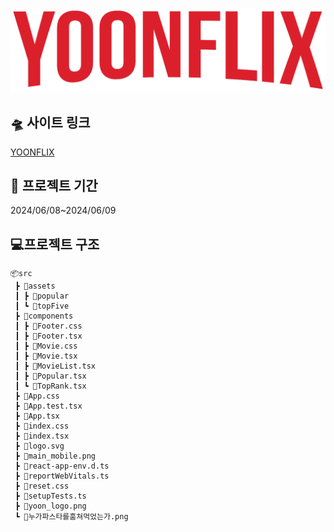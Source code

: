 ![main](readme_assets/yoon_logo.png)
<br/>
## 🛸 사이트 링크

[YOONFLIX](https://yoonflix.netlify.app/)
<br/>
## 📆 프로젝트 기간
2024/06/08~2024/06/09

## 💻프로젝트 구조

```
📦src
 ┣ 📂assets
 ┃ ┣ 📂popular
 ┃ ┗ 📂topFive
 ┣ 📂components
 ┃ ┣ 📜Footer.css
 ┃ ┣ 📜Footer.tsx
 ┃ ┣ 📜Movie.css
 ┃ ┣ 📜Movie.tsx
 ┃ ┣ 📜MovieList.tsx
 ┃ ┣ 📜Popular.tsx
 ┃ ┗ 📜TopRank.tsx
 ┣ 📜App.css
 ┣ 📜App.test.tsx
 ┣ 📜App.tsx
 ┣ 📜index.css
 ┣ 📜index.tsx
 ┣ 📜logo.svg
 ┣ 📜main_mobile.png
 ┣ 📜react-app-env.d.ts
 ┣ 📜reportWebVitals.ts
 ┣ 📜reset.css
 ┣ 📜setupTests.ts
 ┣ 📜yoon_logo.png
 ┗ 📜누가파스타를훔쳐먹었는가.png
```
